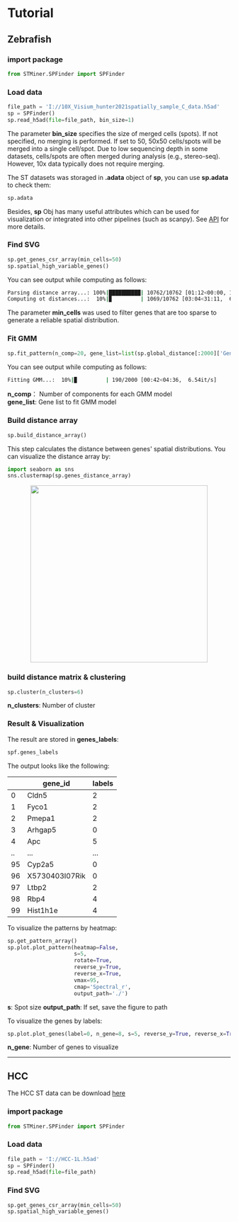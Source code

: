 # Tutorial

## Zebrafish

### import package

```python
from STMiner.SPFinder import SPFinder
```

### Load data

```python
file_path = 'I://10X_Visium_hunter2021spatially_sample_C_data.h5ad'
sp = SPFinder()
sp.read_h5ad(file=file_path, bin_size=1)
```

The parameter **bin_size** specifies the size of merged cells (spots). If not specified, no merging is performed. If set to 50, 50x50 cells/spots will be merged into a single cell/spot. Due to low sequencing depth in some datasets, cells/spots are often merged during analysis (e.g., stereo-seq). However, 10x data typically does not require merging.

The ST datasets was storaged in **.adata** object of **sp**, you can use **sp.adata** to check them:

```python
sp.adata
```

Besides, **sp** Obj has many useful attributes which can be used for visualization or integrated into other pipelines (such as scanpy). See [API](https://stminerdoc.readthedocs.io/en/latest/API/API.html) for more details.

### Find SVG

```python
sp.get_genes_csr_array(min_cells=50)
sp.spatial_high_variable_genes()
```

You can see output while computing as follows:

```bash
Parsing distance array...: 100%|██████████| 10762/10762 [01:12<00:00, 149.11it/s]
Computing ot distances...:  10%|▉         | 1069/10762 [03:04<31:11,  6.12it/s]  
```

The parameter **min_cells** was used to filter genes that are too sparse to generate a reliable spatial distribution.

### Fit GMM

```python
sp.fit_pattern(n_comp=20, gene_list=list(sp.global_distance[:2000]['Gene']))
```

You can see output while computing as follows:

```bash
Fitting GMM...:  10%|▉         | 190/2000 [00:42<04:36,  6.54it/s] 
```

**n_comp**： Number of components for each GMM model
</br>
**gene_list**: Gene list to fit GMM model
</br>

### Build distance array

```python
sp.build_distance_array()
```
This step calculates the distance between genes' spatial distributions.
You can visualize the distance array by:

```python
import seaborn as sns
sns.clustermap(sp.genes_distance_array)
```

<div align=center><img src="https://github.com/xjtu-omics/STMiner/blob/main/pic/heatmap.png" height = "400"/></div>

### build distance matrix & clustering

```python
sp.cluster(n_clusters=6)
```

**n_clusters**: Number of cluster

### Result & Visualization

The result are stored in **genes_labels**:

```python
spf.genes_labels
```

The output looks like the following:

|     | gene_id        | labels |
|-----|----------------|--------|
| 0   | Cldn5          | 2      |
| 1   | Fyco1          | 2      |
| 2   | Pmepa1         | 2      |
| 3   | Arhgap5        | 0      |
| 4   | Apc            | 5      |
| ..  | ...            | ...    |
| 95  | Cyp2a5         | 0      |
| 96  | X5730403I07Rik | 0      |
| 97  | Ltbp2          | 2      |
| 98  | Rbp4           | 4      |
| 99  | Hist1h1e       | 4      |

To visualize the patterns by heatmap:

```python
sp.get_pattern_array()
sp.plot.plot_pattern(heatmap=False,
                     s=5,
                     rotate=True,
                     reverse_y=True,
                     reverse_x=True,
                     vmax=95,
                     cmap='Spectral_r',
                     output_path='./')
```

**s**: Spot size 
**output_path**: If set, save the figure to path

To visualize the genes by labels:

```python
sp.plot.plot_genes(label=0, n_gene=8, s=5, reverse_y=True, reverse_x=True)
```

**n_gene**: Number of genes to visualize

---

## HCC

The HCC ST data can be download [here](http://lifeome.net/supp/livercancer-st/data.htm)

### import package

```python
from STMiner.SPFinder import SPFinder
```
### Load data

```python
file_path = 'I://HCC-1L.h5ad'
sp = SPFinder()
sp.read_h5ad(file=file_path)
```

### Find SVG

```python
sp.get_genes_csr_array(min_cells=50)
sp.spatial_high_variable_genes()
```
